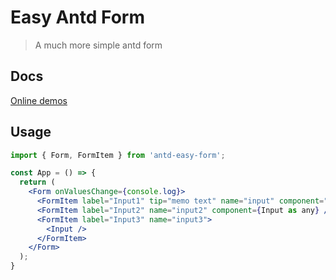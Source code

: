 # Easy Antd Form

> A much more simple antd form

## Docs

[Online demos](https://main--638de074961131d6d6059786.chromatic.com/)

## Usage

```jsx
import { Form, FormItem } from 'antd-easy-form';

const App = () => {
  return (
    <Form onValuesChange={console.log}>
      <FormItem label="Input1" tip="memo text" name="input" component="input" required requiredMessage="input is required!" />
      <FormItem label="Input2" name="input2" component={Input as any} />
      <FormItem label="Input3" name="input3">
        <Input />
      </FormItem>
    </Form>
  );
}
```
